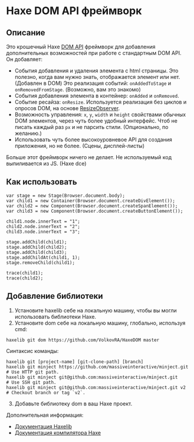 # Haxe DOM API фреймворк

Описание
------------------------------

Это крошечный Haxe [DOM API](https://developer.mozilla.org/ru/docs/DOM/DOM_Reference) фреймворк для добавления дополнительных возможностей при работе с стандартным DOM API.  
Он добавляет:
- События добавления и удаления элемента с html страницы. Это полезно, когда вам нужно знать, отображается элемент или нет. (Добавлен в DOM) Это реализация событий: `onAddedToStage` и `onRemovedFromStage`. (Возможно, вам это знакомо)
- События добавления элемента в контейнер: `onAdded` и `onRemoved`.
- Событие ресайза: `onResize`. Используется реализация без циклов и опросов DOM, на основе [ResizeObserver](https://developer.mozilla.org/en-US/docs/Web/API/ResizeObserver).
- Возможность управления: `x`, `y`, `width` и `height` свойствами обычных DOM элементов, через чуть более удобный интерфейс. Чтоб не писать каждый раз `px` и не парсить стили. (Опционально, по желанию.)
- Использовать чуть более высокоуровневое API для создания приложения, но не более. (Сцены, дисплей-листы)

Больше этот фреймворк ничего не делает. Не используемый код выпиливается из JS. (Haxe dce)

Как использовать
------------------------------
```
var stage = new Stage(Browser.document.body);
var child1 = new Container(Browser.document.createDivElement());
var child2 = new Component(Browser.document.createSpanElement());
var child3 = new Component(Browser.document.createButtonElement());

child1.node.innerText = "1";
child2.node.innerText = "2";
child3.node.innerText = "3";

stage.addChild(child1);
stage.addChild(child2);
stage.addChild(child3);
stage.addChildAt(child1, 1);
stage.removeChild(child1);

trace(child1);
trace(child2);
```

Добавление библиотеки
------------------------------

1. Установите haxelib себе на локальную машину, чтобы вы могли использовать библиотеки Haxe.
2. Установите dom себе на локальную машину, глобально, используя cmd:
```
haxelib git dom https://github.com/VolkovRA/HaxeDOM master
```
Синтаксис команды:
```
haxelib git [project-name] [git-clone-path] [branch]
haxelib git minject https://github.com/massiveinteractive/minject.git         # Use HTTP git path.
haxelib git minject git@github.com:massiveinteractive/minject.git             # Use SSH git path.
haxelib git minject git@github.com:massiveinteractive/minject.git v2          # Checkout branch or tag `v2`.
```
3. Добавьте библиотеку dom в ваш Haxe проект.

Дополнительная информация:
 * [Документация Haxelib](https://lib.haxe.org/documentation/using-haxelib/ "Using Haxelib")
 * [Документация компилятора Haxe](https://haxe.org/manual/compiler-usage-hxml.html "Configure compile.hxml")